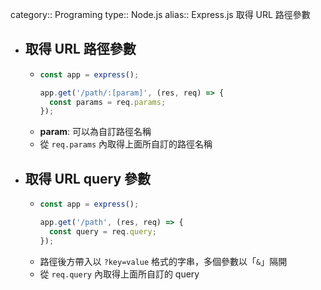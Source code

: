 category:: Programing
type:: Node.js
alias:: Express.js 取得 URL 路徑參數

- ## 取得 URL 路徑參數
	- ```javascript
	  const app = express();
	  
	  app.get('/path/:[param]', (res, req) => {
	    const params = req.params;
	  });
	  ```
	- **param**: 可以為自訂路徑名稱
	- 從 `req.params` 內取得上面所自訂的路徑名稱
- ## 取得 URL query 參數
	- ```javascript
	  const app = express();
	  
	  app.get('/path', (res, req) => {
	    const query = req.query;
	  });
	  ```
	- 路徑後方帶入以 `?key=value` 格式的字串，多個參數以「`&`」隔開
	- 從 `req.query` 內取得上面所自訂的 query